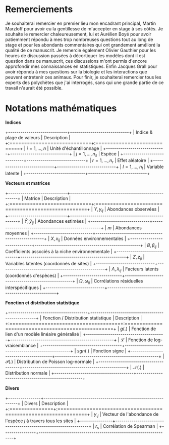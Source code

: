 # Remerciements

Je souhaiterai remercier en premier lieu mon encadrant principal, Martin Marzloff pour avoir eu la gentillesse de m'accepter en stage à ses côtés. Je souhaite le remercier chaleureusement, lui et Aurélien Boyé pour avoir patiemment répondu à mes trop nombreuses questions tout au long de stage et pour les abondants commentaires qui ont grandement amélioré la qualité de ce manuscrit. Je remercie également Olivier Gauthier pour les heures de discussion passées à décortiquer les modèles dont il est question dans ce manuscrit, ces discussions m'ont permis d'encore approfondir mes connaissances en statistiques. Enfin Jacques Grall pour avoir répondu à mes questions sur la biologie et les interactions que peuvent entretenir ces animaux. Pour finir, je souhaiterai remercier tous les experts des polychètes que j'ai interrogés, sans qui une grande partie de ce travail n'aurait été possible.

# Notations mathématiques

**Indices**

+-----------------------------+-----------------------------+
|  Indice & plage de valeurs  |             Description     |
+:============================+:============================+
| $i = 1, \dots, n$           |  Unité d'échantillonnage    |
+-----------------------------+-----------------------------+
| $j = 1, \dots, n_s$         |  Espèce                     |
+-----------------------------+-----------------------------+
| $r = 1, \dots, n_r$         |  Effet aléatoire            |
+-----------------------------+-----------------------------+
| $l = 1, \dots, n_l$         |  Variable latente           |
+-----------------------------+-----------------------------+

**Vecteurs et matrices**

+-----------------------------+----------------------------------------------------+
|              Matrice        |                     Description                    |
+:============================+:===================================================+
| $Y, y_{ij}$                 |  Abondances observées                              |
+-----------------------------+----------------------------------------------------+
| $\hat{Y}, \hat{y}_{ij}$     |  Abondances estimées                               |
+-----------------------------+----------------------------------------------------+
| $m$                         |  Abondances moyennes                               | 
+-----------------------------+----------------------------------------------------+
| $X, x_{ij}$                 |  Données environnementales                         |
+-----------------------------+----------------------------------------------------+
| $B, \beta_{ij}$             |  Coefficients associés à la niche environnementale |
+-----------------------------+----------------------------------------------------+
| $Z, z_{ij}$                 |  Variables latentes (coordonnés de sites)          |
+-----------------------------+----------------------------------------------------+
| $\Lambda, \lambda_{ij}$     |  Facteurs latents (coordonnés d'espèces)           |
+-----------------------------+----------------------------------------------------+
| $\Omega, \omega_{ij}$       |  Corrélations résiduelles interspécifiques         |
+-----------------------------+----------------------------------------------------+

**Fonction et distribution statistique**

+---------------------------------------+---------------------------------------------------+
|  Fonction / Distribution statistique  |             Description                           |
+:======================================+:==================================================+
| $g(.)$                                |  Fonction de lien d'un modèle linéaire généralisé |
+---------------------------------------+---------------------------------------------------+
| $\mathcal L$                          |  Fonction de log-vraisemblance                    |
+---------------------------------------+---------------------------------------------------+
| $sgn(.)$                              |  Fonction signe                                   |
+---------------------------------------+---------------------------------------------------+
| $\mathcal P(.)$                       |  Distribution de Poisson log-normale              |
+---------------------------------------+---------------------------------------------------+
| $\mathcal N(.)$                       |  Distribution normale                             |
+---------------------------------------+---------------------------------------------------+

**Divers**

+----------------+-----------------------------------------------------------------+
|     Divers     |              Description                                        |
+:===============+:================================================================+
| $y_{.j}$       | Vecteur de l'abondance de l'espèce $j$ à travers tous les sites |
+----------------+-----------------------------------------------------------------+
| $r_s$          | Corrélation de Spearman                                         |
+----------------+-----------------------------------------------------------------+